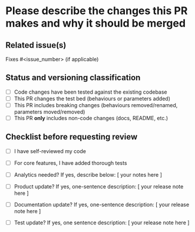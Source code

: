 # Please describe the changes this PR makes and why it should be merged

## Related issue(s)

Fixes #<issue_number> (if applicable)

## Status and versioning classification

- [ ] Code changes have been tested against the existing codebase
- [ ] This PR changes the test bed (behaviours or parameters added)
- [ ] This PR includes breaking changes (behaviours removed/renamed, parameters moved/removed)
- [ ] This PR **only** includes non-code changes (docs, README, etc.)

## Checklist before requesting review

- [ ] I have self-reviewed my code
- [ ] For core features, I have added thorough tests

- [ ] Analytics needed? If yes, describe below:
[ your notes here ]
- [ ] Product update? If yes, one-sentence description:
[ your release note here ]
- [ ] Documentation update? If yes, one-sentence description:
[ your release note here ]
- [ ] Test update? If yes, one sentence description:
[ your release note here ]
